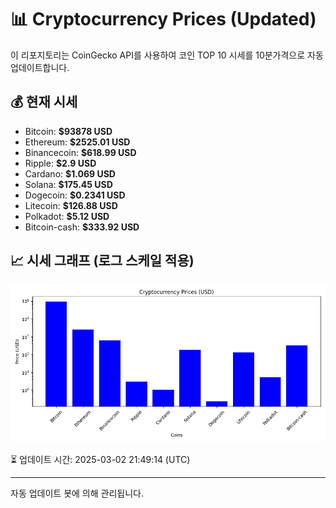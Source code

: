 
# 📊 Cryptocurrency Prices (Updated)

이 리포지토리는 CoinGecko API를 사용하여 코인 TOP 10 시세를 10분가격으로 자동 업데이트합니다.

## 💰 현재 시세
- Bitcoin: **$93878 USD**
- Ethereum: **$2525.01 USD**
- Binancecoin: **$618.99 USD**
- Ripple: **$2.9 USD**
- Cardano: **$1.069 USD**
- Solana: **$175.45 USD**
- Dogecoin: **$0.2341 USD**
- Litecoin: **$126.88 USD**
- Polkadot: **$5.12 USD**
- Bitcoin-cash: **$333.92 USD**

## 📈 시세 그래프 (로그 스케일 적용)
![Crypto Prices](crypto_prices.png)

⏳ 업데이트 시간: 2025-03-02 21:49:14 (UTC)

---
자동 업데이트 봇에 의해 관리됩니다.

